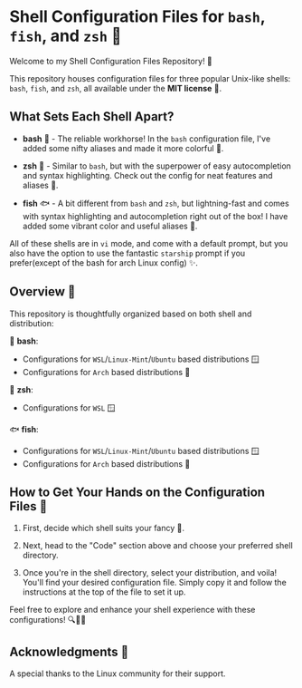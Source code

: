 # Shell Configuration Files for `bash`, `fish`, and `zsh` 🐚

Welcome to my Shell Configuration Files Repository! 🚀

This repository houses configuration files for three popular Unix-like shells: `bash`, `fish`, and `zsh`, all available under the **MIT license** 📜.

## What Sets Each Shell Apart?

- **bash** 🐢 - The reliable workhorse! In the `bash` configuration file, I've added some nifty aliases and made it more colorful 🌈.

- **zsh** 🚀 - Similar to `bash`, but with the superpower of easy autocompletion and syntax highlighting. Check out the config for neat features and aliases 🎨.

- **fish** 🐟 - A bit different from `bash` and `zsh`, but lightning-fast and comes with syntax highlighting and autocompletion right out of the box! I have added some vibrant color and useful aliases 🌟.

All of these shells are in `vi` mode, and come with a default prompt, but you also have the option to use the fantastic `starship` prompt if you prefer(except of the bash for arch Linux config) ✨.

## Overview 📂

This repository is thoughtfully organized based on both shell and distribution:

🐢 **bash**:
   - Configurations for `WSL`/`Linux-Mint`/`Ubuntu` based distributions 🪟
   - Configurations for `Arch` based distributions 🐧

🚀 **zsh**:
   - Configurations for `WSL` 🪟

🐟 **fish**:
   - Configurations for `WSL`/`Linux-Mint`/`Ubuntu` based distributions 🪟
   - Configurations for `Arch` based distributions 🐧

## How to Get Your Hands on the Configuration Files 🤲

1. First, decide which shell suits your fancy 🤔.

2. Next, head to the "Code" section above and choose your preferred shell directory.

3. Once you're in the shell directory, select your distribution, and voila! You'll find your desired configuration file. Simply copy it and follow the instructions at the top of the file to set it up.

Feel free to explore and enhance your shell experience with these configurations! 🔍🔧🚀

## Acknowledgments 🙏

A special thanks to the Linux community for their support.
